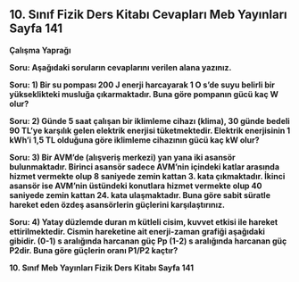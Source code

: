 ## 10. Sınıf Fizik Ders Kitabı Cevapları Meb Yayınları Sayfa 141

**Çalışma Yaprağı**

**Soru: Aşağıdaki soruların cevaplarını verilen alana yazınız.**

**Soru: 1) Bir su pompası 200 J enerji harcayarak 1 O s’de suyu belirli bir yükseklikteki musluğa çıkarmaktadır. Buna göre pompanın gücü kaç W olur?**

**Soru: 2) Günde 5 saat çalışan bir iklimleme cihazı (klima), 30 günde bedeli 90 TL’ye karşılık gelen elektrik enerjisi tüketmektedir. Elektrik enerjisinin 1 kWh’i 1,5 TL olduğuna göre iklimleme cihazının gücü kaç kW olur?**

**Soru: 3) Bir AVM’de (alışveriş merkezi) yan yana iki asansör bulunmaktadır. Birinci asansör sadece AVM’nin içindeki katlar arasında hizmet vermekte olup 8 saniyede zemin kattan 3. kata çıkmaktadır. İkinci asansör ise AVM’nin üstündeki konutlara hizmet vermekte olup 40 saniyede zemin kattan 24. kata ulaşmaktadır. Buna göre sabit süratle hareket eden özdeş asansörlerin güçlerini karşılaştırınız.**

**Soru: 4) Yatay düzlemde duran m kütleli cisim, kuvvet etkisi ile hareket ettirilmektedir. Cismin hareketine ait enerji-zaman grafiği aşağıdaki gibidir. (0-1) s aralığında harcanan güç Pp (1-2) s aralığında harcanan güç P2dir. Buna göre güçlerin oranı P1/P2 kaçtır?**

**10. Sınıf Meb Yayınları Fizik Ders Kitabı Sayfa 141**
